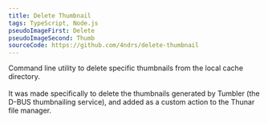 ```yaml
---
title: Delete Thumbnail
tags: TypeScript, Node.js
pseudoImageFirst: Delete
pseudoImageSecond: Thumb
sourceCode: https://github.com/4ndrs/delete-thumbnail
---
```

Command line utility to delete specific thumbnails from the local cache directory.
<br />
<br />
It was made specifically to delete the thumbnails generated by Tumbler (the D-BUS thumbnailing service), and added as a custom action to the Thunar file manager.
